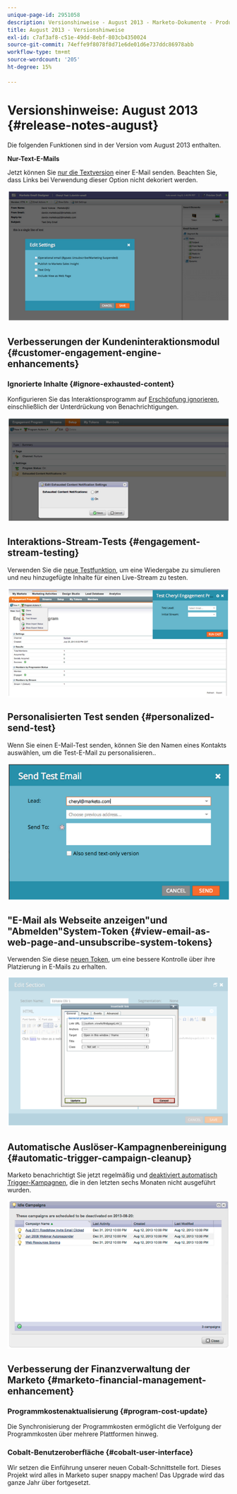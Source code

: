 ```yaml
---
unique-page-id: 2951058
description: Versionshinweise - August 2013 - Marketo-Dokumente - Produktdokumentation
title: August 2013 - Versionshinweise
exl-id: c7af3af8-c51e-49dd-8ebf-803cb4350024
source-git-commit: 74effe9f8078f8d71e6de01d6e737ddc86978abb
workflow-type: tm+mt
source-wordcount: '205'
ht-degree: 15%

---
```


# Versionshinweise: August 2013 {#release-notes-august}

Die folgenden Funktionen sind in der Version vom August 2013 enthalten.

**Nur-Text-E-Mails**

Jetzt können Sie [nur die Textversion](/help/marketo/product-docs/email-marketing/general/creating-an-email/create-a-text-only-email.md) einer E-Mail senden. Beachten Sie, dass Links bei Verwendung dieser Option nicht dekoriert werden.

![](assets/image2014-9-22-16-3a34-3a15.png)

## Verbesserungen der Kundeninteraktionsmodul {#customer-engagement-engine-enhancements}

### Ignorierte Inhalte {#ignore-exhausted-content}

Konfigurieren Sie das Interaktionsprogramm auf [Erschöpfung ignorieren](/help/marketo/product-docs/email-marketing/drip-nurturing/using-engagement-programs/disable-and-enable-exhausted-content-notifications.md), einschließlich der Unterdrückung von Benachrichtigungen.

![](assets/image2014-9-22-16-3a34-3a37.png)

## Interaktions-Stream-Tests {#engagement-stream-testing}

Verwenden Sie die [neue Testfunktion](/help/marketo/product-docs/email-marketing/drip-nurturing/engagement-program-streams/test-an-engagement-stream.md), um eine Wiedergabe zu simulieren und neu hinzugefügte Inhalte für einen Live-Stream zu testen.

![](assets/image2014-9-22-16-3a34-3a56.png)

## Personalisierten Test senden {#personalized-send-test}

Wenn Sie einen E-Mail-Test senden, können Sie den Namen eines Kontakts auswählen, um die Test-E-Mail zu personalisieren..

![](assets/image2014-9-22-16-3a35-3a15.png)

## &quot;E-Mail als Webseite anzeigen&quot;und &quot;Abmelden&quot;System-Token {#view-email-as-web-page-and-unsubscribe-system-tokens}

Verwenden Sie diese [neuen Token](/help/marketo/product-docs/email-marketing/general/using-tokens/system-tokens-glossary.md), um eine bessere Kontrolle über ihre Platzierung in E-Mails zu erhalten.

![](assets/image2014-9-22-16-3a35-3a38.png)

## Automatische Auslöser-Kampagnenbereinigung {#automatic-trigger-campaign-cleanup}

Marketo benachrichtigt Sie jetzt regelmäßig und [deaktiviert automatisch Trigger-Kampagnen](/help/marketo/product-docs/core-marketo-concepts/smart-campaigns/using-smart-campaigns/automatic-trigger-campaign-cleanup.md), die in den letzten sechs Monaten nicht ausgeführt wurden.

![](assets/image2014-9-22-16-3a36-3a2.png)

## Verbesserung der Finanzverwaltung der Marketo {#marketo-financial-management-enhancement}

### Programmkostenaktualisierung  {#program-cost-update}

Die Synchronisierung der Programmkosten ermöglicht die Verfolgung der Programmkosten über mehrere Plattformen hinweg.

### Cobalt-Benutzeroberfläche {#cobalt-user-interface}

Wir setzen die Einführung unserer neuen Cobalt-Schnittstelle fort. Dieses Projekt wird alles in Marketo super snappy machen! Das Upgrade wird das ganze Jahr über fortgesetzt.
